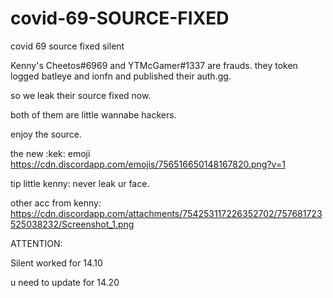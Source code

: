 # covid-69-SOURCE-FIXED
covid 69 source fixed silent


Kenny's Cheetos#6969 and YTMcGamer#1337 are frauds.
they token logged batleye and ionfn and published their auth.gg.


so we leak their source fixed now.

both of them are little wannabe hackers.

enjoy the source.


the new :kek: emoji https://cdn.discordapp.com/emojis/756516650148167820.png?v=1

tip little kenny: never leak ur face. 



other acc from kenny: https://cdn.discordapp.com/attachments/754253117226352702/757681723525038232/Screenshot_1.png



ATTENTION:

Silent worked for 14.10

u need to update for 14.20
